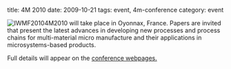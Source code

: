 title: 4M 2010
date: 2009-10-21
tags: event, 4m-conference
category: event

<!--break-->
![IWMF2010](/4m-association/images/4m-logotight.png)4M2010 will take place in Oyonnax, France. Papers are invited that present the latest advances in developing new processes and process chains for multi-material micro manufacture and their applications in microsystems-based products.  
  
Full details will appear on the [conference webpages.](../conference/2010.html)